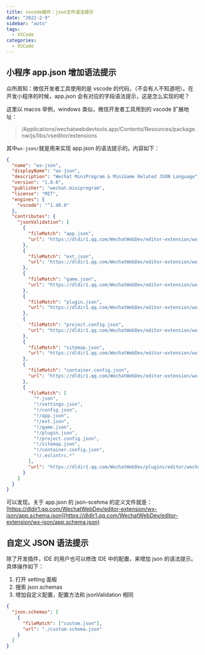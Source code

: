 ```yaml
---
title: vscode插件：json文件语法提示
date: "2022-2-9"
sidebar: "auto"
tags:
  - VSCode
categories:
  - VSCode
---
```


## 小程序 app.json 增加语法提示

众所周知：微信开发者工具使用的是 vscode 的代码，（不会有人不知道吧）。在开发小程序的时候，app.json 会有对应的字段语法提示，这是怎么实现的呢？

这里以 macos 举例，windows 类似，微信开发者工具用到的 vscode 扩展地址：

> /Applications/wechatwebdevtools.app/Contents/Resources/package.nw/js/libs/vseditor/extensions

其中`wx-json/`就是用来实现 app.json 的语法提示的。内容如下：

```json
{
  "name": "wx-json",
  "displayName": "wx-json",
  "description": "Wechat MiniProgram & MiniGame Related JSON Language",
  "version": "1.0.0",
  "publisher": "wechat.miniprogram",
  "license": "MIT",
  "engines": {
    "vscode": "^1.40.0"
  },
  "contributes": {
    "jsonValidation": [
      {
        "fileMatch": "app.json",
        "url": "https://dldir1.qq.com/WechatWebDev/editor-extension/wx-json/app.schema.json"
      },
      {
        "fileMatch": "ext.json",
        "url": "https://dldir1.qq.com/WechatWebDev/editor-extension/wx-json/ext.schema.json"
      },
      {
        "fileMatch": "game.json",
        "url": "https://dldir1.qq.com/WechatWebDev/editor-extension/wx-json/game.schema.json"
      },
      {
        "fileMatch": "plugin.json",
        "url": "https://dldir1.qq.com/WechatWebDev/editor-extension/wx-json/plugin.schema.json"
      },
      {
        "fileMatch": "project.config.json",
        "url": "https://dldir1.qq.com/WechatWebDev/editor-extension/wx-json/project.config.schema.json"
      },
      {
        "fileMatch": "sitemap.json",
        "url": "https://dldir1.qq.com/WechatWebDev/editor-extension/wx-json/sitemap.schema.json"
      },
      {
        "fileMatch": "container.config.json",
        "url": "https://dldir1.qq.com/WechatWebDev/editor-extension/wx-json/container.config.schema.json"
      },
      {
        "fileMatch": [
          "*.json",
          "!/settings.json",
          "!/config.json",
          "!/app.json",
          "!/ext.json",
          "!/game.json",
          "!/plugin.json",
          "!/project.config.json",
          "!/sitemap.json",
          "!/container.config.json",
          "!/.eslintrc.*"
        ],
        "url": "https://dldir1.qq.com/WechatWebDev/plugins/editor/wechat-miniprogram_wx-json/1.0.0/page_component.schema.json"
      }
    ]
  }
}
```

可以发现。关于 app.json 的 json-scehma 的定义文件就是：[https://dldir1.qq.com/WechatWebDev/editor-extension/wx-json/app.schema.json](https://dldir1.qq.com/WechatWebDev/editor-extension/wx-json/app.schema.json)

## 自定义 JSON 语法提示

除了开发插件，IDE 的用户也可以修改 IDE 中的配置，来增加 json 的语法提示。具体操作如下：

1. 打开 setting 面板
2. 搜索 json.schemas
3. 增加自定义配置，配置方法和 jsonValidation 相同

```json
{
  "json.schemas": [
    {
      "fileMatch": ["custom.json"],
      "url": "./custom-schema.json"
    }
  ]
}
```

